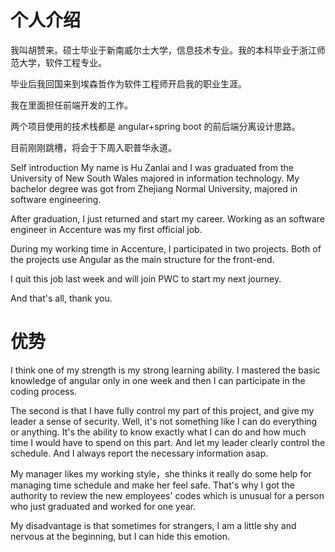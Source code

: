 # 个人介绍

我叫胡赞来。硕士毕业于新南威尔士大学，信息技术专业。我的本科毕业于浙江师范大学，软件工程专业。

毕业后我回国来到埃森哲作为软件工程师开启我的职业生涯。

我在里面担任前端开发的工作。

两个项目使用的技术栈都是 angular+spring boot 的前后端分离设计思路。

目前刚刚跳槽，将会于下周入职普华永道。

Self introduction
My name is Hu Zanlai and I was graduated from the University of New South Wales majored in information technology. My bachelor degree was got from Zhejiang Normal University, majored in software engineering.

After graduation, I just returned and start my career. Working as an software engineer in Accenture was my first official job.

During my working time in Accenture, I participated in two projects. Both of the projects use Angular as the main structure for the front-end.

I quit this job last week and will join PWC to start my next journey.

And that's all, thank you.

# 优势

I think one of my strength is my strong learning ability. I mastered the basic knowledge of angular only in one week and then I can participate in the coding process.

The second is that I have fully control my part of this project, and give my leader a sense of security. Well, it's not something like I can do everything or anything. It's the ability to know exactly what I can do and how much time I would have to spend on this part. And let my leader clearly control the schedule. And I always report the necessary information asap.

My manager likes my working style，she thinks it really do some help for managing time schedule and make her feel safe. That's why I got the authority to review the new employees' codes which is unusual for a person who just graduated and worked for one year.

My disadvantage is that sometimes for strangers, I am a little shy and nervous at the beginning, but I can hide this emotion.
